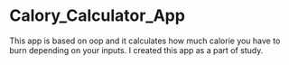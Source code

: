 # Calory_Calculator_App
This app is based on oop and it calculates how much calorie you have to burn depending on your inputs. I created this app as a part of study.
